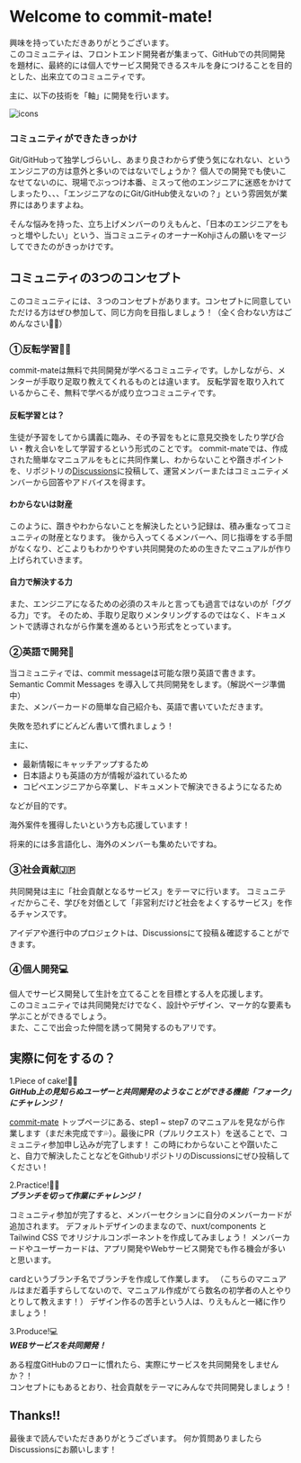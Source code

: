 # Welcome to commit-mate!

興味を持っていただきありがとうございます。  
このコミュニティは、フロントエンド開発者が集まって、GitHubでの共同開発を題材に、最終的には個人でサービス開発できるスキルを身につけることを目的とした、出来立てのコミュニティです。

主に、以下の技術を「軸」に開発を行います。

![icons](https://user-images.githubusercontent.com/85418440/175254309-c8dfb34d-fbf8-40c1-aa82-45953c138070.png)

### コミュニティができたきっかけ

Git/GitHubって独学しづらいし、あまり良さわからず使う気になれない、というエンジニアの方は意外と多いのではないでしょうか？
個人での開発でも使いこなせてないのに、現場でぶっつけ本番、ミスって他のエンジニアに迷惑をかけてしまったり、、、「エンジニアなのにGit/GitHub使えないの？」という雰囲気が業界にはありますよね。

そんな悩みを持った、立ち上げメンバーのりえもんと、「日本のエンジニアをもっと増やしたい」という、当コミュニティのオーナーKohjiさんの願いをマージしてできたのがきっかけです。

## コミュニティの3つのコンセプト
このコミュニティには、３つのコンセプトがあります。コンセプトに同意していただける方はぜひ参加して、同じ方向を目指しましょう！（全く合わない方はごめんなさい🙇‍♀）

### ①反転学習🙋‍♀️
commit-mateは無料で共同開発が学べるコミュニティです。しかしながら、メンターが手取り足取り教えてくれるものとは違います。
反転学習を取り入れているからこそ、無料で学べるが成り立つコミュニティです。

#### 反転学習とは？
生徒が予習をしてから講義に臨み、その予習をもとに意見交換をしたり学び合い・教え合いをして学習するという形式のことです。
commit-mateでは、作成された簡単なマニュアルをもとに共同作業し、わからないことや躓きポイントを、リポジトリの[Discussions](https://github.com/commit-mate/commit-mate.net/discussions)に投稿して、運営メンバーまたはコミュニティメンバーから回答やアドバイスを得ます。

#### わからないは財産
このように、躓きやわからないことを解決したという記録は、積み重なってコミュニティの財産となります。
後から入ってくるメンバーへ、同じ指導をする手間がなくなり、どこよりもわかりやすい共同開発のための生きたマニュアルが作り上げられていきます。

#### 自力で解決する力
また、エンジニアになるための必須のスキルと言っても過言ではないのが「ググる力」です。
そのため、手取り足取りメンタリングするのではなく、ドキュメントで誘導されながら作業を進めるという形式をとっています。

### ②英語で開発🗽
当コミュニティでは、commit messageは可能な限り英語で書きます。  
Semantic Commit Messages を導入して共同開発をします。（解説ページ準備中）  
また、メンバーカードの簡単な自己紹介も、英語で書いていただきます。

失敗を恐れずにどんどん書いて慣れましょう！

主に、

- 最新情報にキャッチアップするため
- 日本語よりも英語の方が情報が溢れているため
- コピペエンジニアから卒業し、ドキュメントで解決できるようになるため

などが目的です。

海外案件を獲得したいという方も応援しています！

将来的には多言語化し、海外のメンバーも集めたいですね。

### ③社会貢献🇯🇵
共同開発は主に「社会貢献となるサービス」をテーマに行います。
コミュニティだからこそ、学びを対価として「非営利だけど社会をよくするサービス」を作るチャンスです。

アイデアや進行中のプロジェクトは、Discussionsにて投稿＆確認することができます。

### ④個人開発💻
個人でサービス開発して生計を立てることを目標とする人を応援します。  
このコミュニティでは共同開発だけでなく、設計やデザイン、マーケ的な要素も学ぶことができるでしょう。  
また、ここで出会った仲間を誘って開発するのもアリです。

## 実際に何をするの？

1.Piece of cake!🍰🍴  
***GitHub上の見知らぬユーザーと共同開発のようなことができる機能「フォーク」にチャレンジ！***

[commit-mate](https://commit-mate-net.netlify.app/) トップページにある、step1 ~ step7 のマニュアルを見ながら作業します（まだ未完成です💦）。最後にPR（プルリクエスト）を送ることで、コミュニティ参加申し込みが完了します！
この時にわからないことや躓いたこと、自力で解決したことなどをGithubリポジトリのDiscussionsにぜひ投稿してください！

2.Practice!🌿🌲  
***ブランチを切って作業にチャレンジ！***

コミュニティ参加が完了すると、メンバーセクションに自分のメンバーカードが追加されます。
デフォルトデザインのままなので、nuxt/components と Tailwind CSS でオリジナルコンポーネントを作成してみましょう！
メンバーカードやユーザーカードは、アプリ開発やWebサービス開発でも作る機会が多いと思います。

cardというブランチ名でブランチを作成して作業します。
（こちらのマニュアルはまだ着手すらしてないので、マニュアル作成がてら数名の初学者の人とやりとりして教えます！）
デザイン作るの苦手という人は、りえもんと一緒に作りましょう！

3.Produce!💻  
***WEBサービスを共同開発！***

ある程度GitHubのフローに慣れたら、実際にサービスを共同開発をしませんか？！  
コンセプトにもあるとおり、社会貢献をテーマにみんなで共同開発しましょう！

## Thanks!!
最後まで読んでいただきありがとうございます。
何か質問ありましたらDiscussionsにお願いします！
